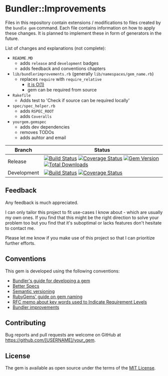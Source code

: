 # Bundler::Improvements

Files in this repository contain extensions / modifications to files created by the `bundle gem` command. Each file contains information on how to apply these changes. It is planned to implement these in form of generators in the future.

List of changes and explanations (not complete):
- `README.MD`
  - adds `release` and `development` badges
  - adds feedback and conventions chapters
- `lib/bundlerimprovements.rb` (generally `lib/namespaces/gem_name.rb`)
  - replaces `require` with `require_relative`
    - [it is O(1)](http://www.rubydoc.info/github/rspec/rspec-support/RSpec%2FSupport.define_optimized_require_for_rspec)
    - gem can be required from source
- `Rakefile`
  - Adds test to 'Check if source can be required locally'
- `spec/spec_helper.rb`
  - adds `RSPEC_ROOT`
  - adds `Coveralls`
- `yourgem.gemspec`
  - adds dev dependencies
  - removes TODOs
  - adds auhtor and email

[//]: # (Replace all occurrences of 'your_gem')

| Branch | Status |
| ------ | ------ |
| Release | [![Build Status](https://travis-ci.org/thisismydesign/your_gem.svg?branch=release)](https://travis-ci.org/thisismydesign/your_gem)   [![Coverage Status](https://coveralls.io/repos/github/thisismydesign/your_gem/badge.svg?branch=release)](https://coveralls.io/github/thisismydesign/your_gem?branch=release)   [![Gem Version](https://badge.fury.io/rb/your_gem.svg)](https://badge.fury.io/rb/your_gem)   [![Total Downloads](http://ruby-gem-downloads-badge.herokuapp.com/your_gem?type=total)](https://rubygems.org/gems/your_gem) |
| Development | [![Build Status](https://travis-ci.org/thisismydesign/your_gem.svg?branch=master)](https://travis-ci.org/thisismydesign/your_gem)   [![Coverage Status](https://coveralls.io/repos/github/thisismydesign/your_gem/badge.svg?branch=master)](https://coveralls.io/github/thisismydesign/your_gem?branch=master) |

[//]: # (The following lines should be added after `Usage` chapter replacing the rest of default README.)
[//]: # (Replace all occurrences of '[USERNAME]'.)
[//]: # (Replace all occurrences of 'your_gem'.)

## Feedback

Any feedback is much appreciated.

I can only tailor this project to fit use-cases I know about - which are usually my own ones. If you find that this might be the right direction to solve your problem too but you find that it's suboptimal or lacks features don't hesitate to contact me.

Please let me know if you make use of this project so that I can prioritize further efforts.

## Conventions

This gem is developed using the following conventions:
- [Bundler's guide for developing a gem](http://bundler.io/v1.14/guides/creating_gem.html)
- [Better Specs](http://www.betterspecs.org/)
- [Semantic versioning](http://semver.org/)
- [RubyGems' guide on gem naming](http://guides.rubygems.org/name-your-gem/)
- [RFC memo about key words used to Indicate Requirement Levels](https://tools.ietf.org/html/rfc2119)
- [Bundler improvements](https://github.com/thisismydesign/bundler-improvements)

## Contributing

Bug reports and pull requests are welcome on GitHub at https://github.com/[USERNAME]/your_gem.

## License

The gem is available as open source under the terms of the [MIT License](http://opensource.org/licenses/MIT).
